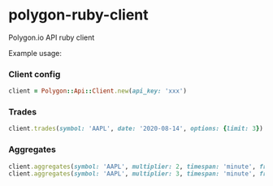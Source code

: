 # polygon-ruby-client
Polygon.io API ruby client

Example usage:

### Client config
```ruby
client = Polygon::Api::Client.new(api_key: 'xxx')
```

### Trades
```ruby
client.trades(symbol: 'AAPL', date: '2020-08-14', options: {limit: 3})
```

### Aggregates
```ruby
client.aggregates(symbol: 'AAPL', multiplier: 2, timespan: 'minute', from: '1597941120000', to: '1597942920000')
client.aggregates(symbol: 'AAPL', multiplier: 3, timespan: 'minute', from: '2020-08-19', to: '2020-08-20')
```
